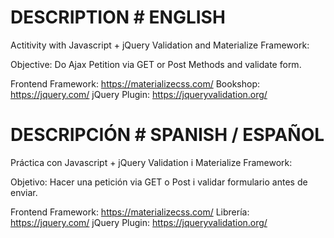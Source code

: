 # DESCRIPTION # ENGLISH
Actitivity with Javascript + jQuery Validation and Materialize Framework:

Objective: Do Ajax Petition via GET or Post Methods and validate form.

Frontend Framework: https://materializecss.com/ 
Bookshop: https://jquery.com/ 
jQuery Plugin: https://jqueryvalidation.org/

# DESCRIPCIÓN # SPANISH / ESPAÑOL
Práctica con Javascript + jQuery Validation i Materialize Framework:

Objetivo: Hacer una petición via GET o Post i validar formulario antes de enviar.

Frontend Framework: https://materializecss.com/ 
Librería: https://jquery.com/ 
jQuery Plugin: https://jqueryvalidation.org/